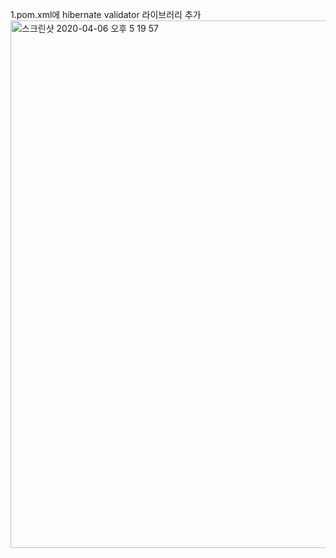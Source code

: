 1.pom.xml에 hibernate validator 라이브러리 추가<br>
<img width="844" alt="스크린샷 2020-04-06 오후 5 19 57" src="https://user-images.githubusercontent.com/44339530/78537710-d7a38980-782a-11ea-8b7d-92b4d27382d4.png"><br>

